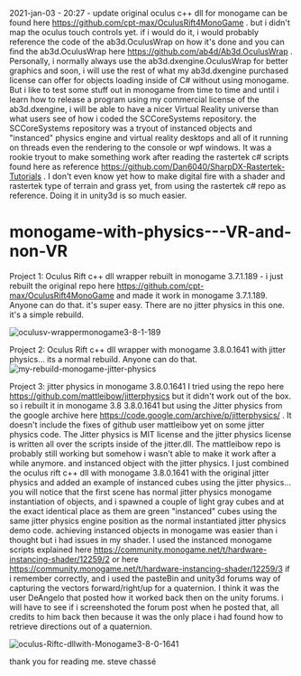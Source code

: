 2021-jan-03 - 20:27 - update
original oculus c++ dll for monogame can be found here https://github.com/cpt-max/OculusRift4MonoGame . but i didn't map the oculus touch controls yet. if i would do it, i would probably reference the code of the ab3d.OculusWrap on how it's done and you can find the ab3d.OculusWrap here https://github.com/ab4d/Ab3d.OculusWrap . Personally, i normally always use the ab3d.dxengine.OculusWrap for better graphics and soon, i will use the rest of what my ab3d.dxengine purchased license can offer for objects loading inside of C# without using monogame. But i like to test some stuff out in monogame from time to time and until i learn how to release a program using my commercial license of the ab3d.dxengine, i will be able to have a nicer Virtual Reality universe than what users see of how i coded the SCCoreSystems repository. the SCCoreSystems repository was a tryout of instanced objects and "instanced" physics engine and virtual reality desktops and all of it running on threads even the rendering to the console or wpf windows. It was a rookie tryout to make something work after reading the rastertek c# scripts found here as reference https://github.com/Dan6040/SharpDX-Rastertek-Tutorials . I don't even know yet how to make digital fire with a shader and rastertek type of terrain and grass yet, from using the rastertek c# repo as reference. Doing it in unity3d is so much easier.

# monogame-with-physics---VR-and-non-VR

Project 1: Oculus Rift c++ dll wrapper rebuilt in monogame 3.7.1.189 - i just rebuilt the original repo here https://github.com/cpt-max/OculusRift4MonoGame and made it work in monogame 3.7.1.189. Anyone can do that. it's super easy. There are no jitter physics in this one. it's a simple rebuild.

<img src="https://i.ibb.co/jb7vmNV/oculusv-wrappermonogame3-8-1-189.png" alt="oculusv-wrappermonogame3-8-1-189" border="0">

Project 2: Oculus Rift c++ dll wrapper with monogame 3.8.0.1641 with jitter physics... its a normal rebuild. Anyone can do that.
<img src="https://i.ibb.co/93RMfF5/my-rebuild-monogame-jitter-physics.png" alt="my-rebuild-monogame-jitter-physics" border="0">

Project 3: jitter physics in monogame 3.8.0.1641
I tried using the repo here https://github.com/mattleibow/jitterphysics but it didn't work out of the box. so i rebuilt it in monogame 3.8 3.8.0.1641 but using the Jitter physics from the google archive here https://code.google.com/archive/p/jitterphysics/ .  It doesn't include the fixes of github user mattleibow yet on some jitter physics code. The Jitter physics is MIT license and the jitter physics license is written all over the scripts inside of the jitter.dll. The mattleibow repo is probably still working but somehow i wasn't able to make it work after a while anymore. and instanced object with the jitter physics.
I just combined the oculus rift c++ dll with monogame 3.8.0.1641 with the original jitter physics and added an example of instanced
cubes using the jitter physics... you will notice that the first scene has normal jitter physics monogame instantiation of objects, and i spawned a couple of light gray cubes and at the exact identical place as them are green "instanced" cubes using the same jitter
physics engine position as the normal instantiated jitter physics demo code. achieving instanced objects in monogame was easier than i thought but i had issues in my shader. I used the instanced monogame scripts explained here https://community.monogame.net/t/hardware-instancing-shader/12259/2 or here https://community.monogame.net/t/hardware-instancing-shader/12259/3 if i remember correctly, and i used the pasteBin and unity3d forums way of capturing the vectors forward/right/up
for a quaternion. I think it was the user DeAngelo that posted how it worked back then on the unity forums. i will have to see if i screenshoted the forum post when he posted that, all credits to him back then because it was the only place i had found how to retrieve directions out of a quaternion.

<img src="https://i.ibb.co/m62dhkV/oculus-Riftc-dllwith-Monogame3-8-0-1641.png" alt="oculus-Riftc-dllwith-Monogame3-8-0-1641" border="0">

thank you for reading me.
steve chassé



